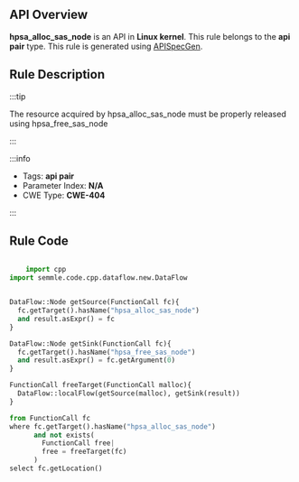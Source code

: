 ---
---


## API Overview
**hpsa_alloc_sas_node** is an API in **Linux kernel**. This rule belongs to the **api pair** type. This rule is generated using [APISpecGen](../../tools/APISpecGen).
## Rule Description

:::tip

The resource acquired by hpsa_alloc_sas_node must be properly released using hpsa_free_sas_node

:::

:::info

- Tags: **api pair**
- Parameter Index: **N/A**
- CWE Type: **CWE-404**

:::

## Rule Code
```python

    import cpp
import semmle.code.cpp.dataflow.new.DataFlow


DataFlow::Node getSource(FunctionCall fc){
  fc.getTarget().hasName("hpsa_alloc_sas_node")
  and result.asExpr() = fc
}

DataFlow::Node getSink(FunctionCall fc){
  fc.getTarget().hasName("hpsa_free_sas_node")
  and result.asExpr() = fc.getArgument(0)
}

FunctionCall freeTarget(FunctionCall malloc){
  DataFlow::localFlow(getSource(malloc), getSink(result))
}

from FunctionCall fc
where fc.getTarget().hasName("hpsa_alloc_sas_node")
      and not exists(
        FunctionCall free| 
        free = freeTarget(fc)
      )
select fc.getLocation()

    
```